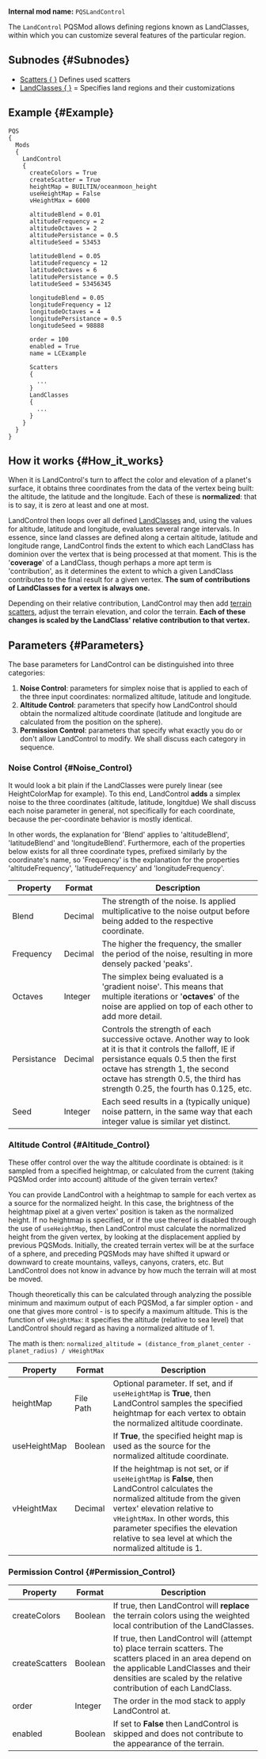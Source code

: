 **Internal mod name:** `PQSLandControl`

The `LandControl` PQSMod allows defining regions known as LandClasses, within which you can customize several features of the particular region.

## Subnodes {#Subnodes}
* [Scatters { }](/Syntax/PQSMods/LandControl/Scatters) Defines used scatters
* [LandClasses { }](/Syntax/PQSMods/LandControl/LandClasses) = Specifies land regions and their customizations

## Example {#Example}
```
PQS
{
  Mods
  {
    LandControl
    {
      createColors = True
      createScatter = True
      heightMap = BUILTIN/oceanmoon_height
      useHeightMap = False
      vHeightMax = 6000
      
      altitudeBlend = 0.01
      altitudeFrequency = 2
      altitudeOctaves = 2
      altitudePersistance = 0.5
      altitudeSeed = 53453

      latitudeBlend = 0.05
      latitudeFrequency = 12
      latitudeOctaves = 6
      latitudePersistance = 0.5
      latitudeSeed = 53456345

      longitudeBlend = 0.05
      longitudeFrequency = 12
      longitudeOctaves = 4
      longitudePersistance = 0.5
      longitudeSeed = 98888

      order = 100
      enabled = True
      name = LCExample

      Scatters
      {
        ...
      }
      LandClasses
      {
        ...
      }
    }
  }
}
```

## How it works {#How_it_works}
When it is LandControl's turn to affect the color and elevation of a planet's surface, it obtains three coordinates from the data of the vertex being built: the altitude, the latitude and the longitude. Each of these is **normalized**: that is to say, it is zero at least and one at most.

LandControl then loops over all defined [LandClasses]( /Syntax/PQSMods/LandControl/LandClasses) and, using the values for altitude, latitude and longitude, evaluates several range intervals. In essence, since land classes are defined along a certain altitude, latitude and longitude range, LandControl finds the extent to which each LandClass has dominion over the vertex that is being processed at that moment. This is the '**coverage**' of a LandClass, though perhaps a more apt term is 'contribution', as it determines the extent to which a given LandClass contributes to the final result for a given vertex. **The sum of contributions of LandClasses for a vertex is always one.**

Depending on their relative contribution, LandControl may then add [terrain scatters]( /Syntax/PQSMods/LandControl/Scatters), adjust the terrain elevation, and color the terrain. **Each of these changes is scaled by the LandClass' relative contribution to that vertex.**

## Parameters {#Parameters}

The base parameters for LandControl can be distinguished into three categories:
1. **Noise Control**: parameters for simplex noise that is applied to each of the three input coordinates: normalized altitude, latitude and longitude.
2. **Altitude Control**: parameters that specify how LandControl should obtain the normalized altitude coordinate (latitude and longitude are calculated from the position on the sphere).
3. **Permission Control**: parameters that specify what exactly you do or don't allow LandControl to modify.
We shall discuss each category in sequence.

### Noise Control {#Noise_Control}
It would look a bit plain if the LandClasses were purely linear (see HeightColorMap for example). To this end, LandControl __adds__ a simplex noise to the three coordinates (altitude, latitude, longitdue) We shall discuss each noise parameter in general, not specifically for each coordinate, because the per-coordinate behavior is mostly identical.

In other words, the explanation for 'Blend' applies to 'altitudeBlend', 'latitudeBlend' and 'longitudeBlend'. Furthermore, each of the properties below exists for all three coordinate types, prefixed similarly by the coordinate's name, so 'Frequency' is the explanation for the properties 'altitudeFrequency', 'latitudeFrequency' and 'longitudeFrequency'.

|Property|Format|Description|
|--------|------|-----------|
|Blend|Decimal|The strength of the noise. Is applied multiplicative to the noise output before being added to the respective coordinate.|
|Frequency|Decimal|The higher the frequency, the smaller the period of the noise, resulting in more densely packed 'peaks'.|
|Octaves|Integer|The simplex being evaluated is a 'gradient noise'. This means that multiple iterations or '**octaves**' of the noise are applied on top of each other to add more detail.|
|Persistance|Decimal|Controls the strength of each successive octave. Another way to look at it is that it controls the falloff, IE if persistance equals 0.5 then the first octave has strength 1, the second octave has strength 0.5, the third has strength 0.25, the fourth has 0.125, etc.|
|Seed|Integer|Each seed results in a (typically unique) noise pattern, in the same way that each integer value is similar yet distinct.|

### Altitude Control {#Altitude_Control}
These offer control over the way the altitude coordinate is obtained: is it sampled from a specified heightmap, or calculated from the current (taking PQSMod order into account) altitude of the given terrain vertex?

You can provide LandControl with a heightmap to sample for each vertex as a source for the normalized height. In this case, the brightness of the heightmap pixel at a given vertex' position is taken as the normalized height. If no heightmap is specified, or if the use thereof is disabled through the use of `useHeightMap`, then LandControl must calculate the normalized height from the given vertex, by looking at the displacement applied by previous PQSMods. Initially, the created terrain vertex will be at the surface of a sphere, and preceding PQSMods may have shifted it upward or downward to create mountains, valleys, canyons, craters, etc. But LandControl does not know in advance by how much the terrain will at most be moved.

Though theoretically this can be calculated through analyzing the possible minimum and maximum output of each PQSMod, a far simpler option - and one that gives more control - is to specify a maximum altitude. This is the function of `vHeightMax`: it specifies the altitude (relative to sea level) that LandControl should regard as having a normalized altitude of 1.

The math is then: `normalized_altitude = (distance_from_planet_center - planet_radius) / vHeightMax`

|Property|Format|Description|
|--------|------|-----------|
|heightMap|File Path|Optional parameter. If set, and if `useHeightMap` is **True**, then LandControl samples the specified heightmap for each vertex to obtain the normalized altitude coordinate.|
|useHeightMap|Boolean|If **True**, the specified height map is used as the source for the normalized altitude coordinate.|
|vHeightMax|Decimal|If the heightmap is not set, or if `useHeightMap` is **False**, then LandControl calculates the normalized altitude from the given vertex' elevation relative to `vHeightMax`. In other words, this parameter specifies the elevation relative to sea level at which the normalized altitude is 1.|

### Permission Control {#Permission_Control}

|Property|Format|Description|
|--------|------|-----------|
|createColors|Boolean|If true, then LandControl will **replace** the terrain colors using the weighted local contribution of the LandClasses.|
|createScatters|Boolean|If true, then LandControl will (attempt to) place terrain scatters. The scatters placed in an area depend on the applicable LandClasses and their densities are scaled by the relative contribution of each LandClass.|
|order|Integer|The order in the mod stack to apply LandControl at.|
|enabled|Boolean|If set to **False** then LandControl is skipped and does not contribute to the appearance of the terrain.|

